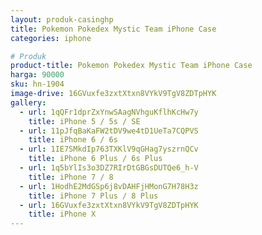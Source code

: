 ```yaml
---
layout: produk-casinghp
title: Pokemon Pokedex Mystic Team iPhone Case
categories: iphone

# Produk
product-title: Pokemon Pokedex Mystic Team iPhone Case
harga: 90000
sku: hn-1904
image-drive: 16GVuxfe3zxtXtxn8VYkV9TgV8ZDTpHYK
gallery:
  - url: 1qQFr1dprZxYnwSAagNVhguKflhKcHw7y
    title: iPhone 5 / 5s / SE
  - url: 11pJfqBaKaFW2tDV9we4tD1UeTa7CQPVS
    title: iPhone 6 / 6s
  - url: 1IE7SMkdIp763TXKlV9qGHag7yszrnQCv
    title: iPhone 6 Plus / 6s Plus
  - url: 1q5bYlIs3o3DZ7RIrDtGBGsDUTQe6_h-V
    title: iPhone 7 / 8
  - url: 1HodhE2MdGSp6j8vDAHFjHMonG7H78H3z
    title: iPhone 7 Plus / 8 Plus
  - url: 16GVuxfe3zxtXtxn8VYkV9TgV8ZDTpHYK
    title: iPhone X
---
```

